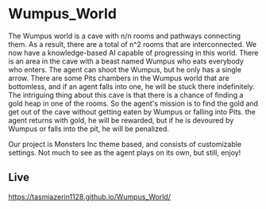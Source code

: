 # Wumpus_World
The Wumpus world is a cave with n/n rooms and pathways connecting them. As a result, there are a total of n^2 rooms that are interconnected. We now have a knowledge-based AI capable of progressing in this world. There is an area in the cave with a beast named Wumpus who eats everybody who enters. The agent can shoot the Wumpus, but he only has a single arrow. There are some Pits chambers in the Wumpus world that are bottomless, and if an agent falls into one, he will be stuck there indefinitely. The intriguing thing about this cave is that there is a chance of finding a gold heap in one of the rooms. So the agent's mission is to find the gold and get out of the cave without getting eaten by Wumpus or falling into Pits. the agent returns with gold, he will be rewarded, but if he is devoured by Wumpus or falls into the pit, he will be penalized.

Our project is Monsters Inc theme based, and consists of customizable settings. Not much to see as the agent plays on its own, but still, enjoy!

## Live 
https://tasmiazerin1128.github.io/Wumpus_World/
